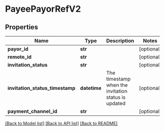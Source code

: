 # PayeePayorRefV2

## Properties
Name | Type | Description | Notes
------------ | ------------- | ------------- | -------------
**payor_id** | **str** |  | [optional] 
**remote_id** | **str** |  | [optional] 
**invitation_status** | **str** |  | [optional] 
**invitation_status_timestamp** | **datetime** | The timestamp when the invitation status is updated | [optional] 
**payment_channel_id** | **str** |  | [optional] 

[[Back to Model list]](../README.md#documentation-for-models) [[Back to API list]](../README.md#documentation-for-api-endpoints) [[Back to README]](../README.md)


